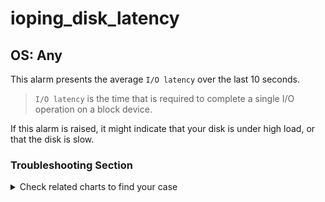 # ioping_disk_latency

## OS: Any

This alarm presents the average `I/O latency` over the last 10 seconds.

> `I/O latency` is the time that is required to complete a single I/O operation on a block device.

If this alarm is raised, it might indicate that your disk is under high load, or that the disk is slow.

### Troubleshooting Section

<details>
<summary>Check related charts to find your case</summary>

- First, you need to identify whether your disk is under high load or not.

    <br>

    1. Go to your node on the Netdata Cloud, on the `Disks` section, and select the disk you want to
       investigate.

    <br>

    2. On the top of the page you can see the utilization of the disk, and you can also go to the `Disk I/O Bandwidth`
       chart. There you can see the amount of transferred data `to` and `from` the particular disk.

    <br>

- If the utilization is low and there isn't a significant amount of data being transferred, your
  drive's latency is slow, so you need to upgrade that drive. (If it is an HDD, then an SSD would be a significant upgrade
  for latency issues.)


- If there is a high load on the drive, it usually means that one or more processes are heavily utilizing the drive.
</details>